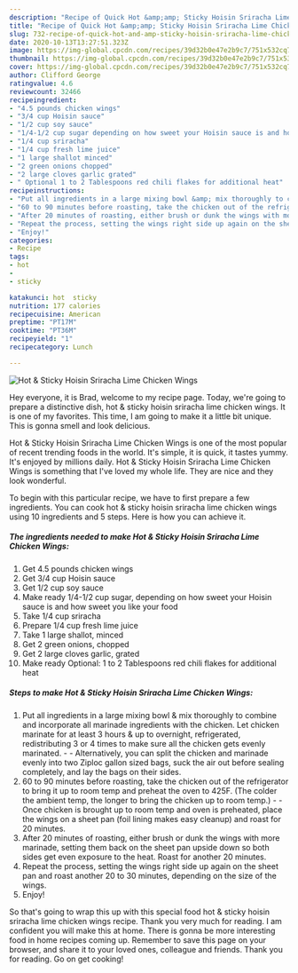 ```yaml
---
description: "Recipe of Quick Hot &amp;amp; Sticky Hoisin Sriracha Lime Chicken Wings"
title: "Recipe of Quick Hot &amp;amp; Sticky Hoisin Sriracha Lime Chicken Wings"
slug: 732-recipe-of-quick-hot-and-amp-sticky-hoisin-sriracha-lime-chicken-wings
date: 2020-10-13T13:27:51.323Z
image: https://img-global.cpcdn.com/recipes/39d32b0e47e2b9c7/751x532cq70/hot-sticky-hoisin-sriracha-lime-chicken-wings-recipe-main-photo.jpg
thumbnail: https://img-global.cpcdn.com/recipes/39d32b0e47e2b9c7/751x532cq70/hot-sticky-hoisin-sriracha-lime-chicken-wings-recipe-main-photo.jpg
cover: https://img-global.cpcdn.com/recipes/39d32b0e47e2b9c7/751x532cq70/hot-sticky-hoisin-sriracha-lime-chicken-wings-recipe-main-photo.jpg
author: Clifford George
ratingvalue: 4.6
reviewcount: 32466
recipeingredient:
- "4.5 pounds chicken wings"
- "3/4 cup Hoisin sauce"
- "1/2 cup soy sauce"
- "1/4-1/2 cup sugar depending on how sweet your Hoisin sauce is and how sweet you like your food"
- "1/4 cup sriracha"
- "1/4 cup fresh lime juice"
- "1 large shallot minced"
- "2 green onions chopped"
- "2 large cloves garlic grated"
- " Optional 1 to 2 Tablespoons red chili flakes for additional heat"
recipeinstructions:
- "Put all ingredients in a large mixing bowl &amp; mix thoroughly to combine and incorporate all marinade ingredients with the chicken. Let chicken marinate for at least 3 hours &amp; up to overnight, refrigerated, redistributing 3 or 4 times to make sure all the chicken gets evenly marinated.  Alternatively, you can split the chicken and marinade evenly into two Ziploc gallon sized bags, suck the air out before sealing completely, and lay the bags on their sides."
- "60 to 90 minutes before roasting, take the chicken out of the refrigerator to bring it up to room temp and preheat the oven to 425F. (The colder the ambient temp, the longer to bring the chicken up to room temp.)  Once chicken is brought up to room temp and oven is preheated, place the wings on a sheet pan (foil lining makes easy cleanup) and roast for 20 minutes."
- "After 20 minutes of roasting, either brush or dunk the wings with more marinade, setting them back on the sheet pan upside down so both sides get even exposure to the heat. Roast for another 20 minutes."
- "Repeat the process, setting the wings right side up again on the sheet pan and roast another 20 to 30 minutes, depending on the size of the wings."
- "Enjoy!"
categories:
- Recipe
tags:
- hot
- 
- sticky

katakunci: hot  sticky 
nutrition: 177 calories
recipecuisine: American
preptime: "PT17M"
cooktime: "PT36M"
recipeyield: "1"
recipecategory: Lunch

---
```



![Hot &amp; Sticky Hoisin Sriracha Lime Chicken Wings](https://img-global.cpcdn.com/recipes/39d32b0e47e2b9c7/751x532cq70/hot-sticky-hoisin-sriracha-lime-chicken-wings-recipe-main-photo.jpg)

Hey everyone, it is Brad, welcome to my recipe page. Today, we're going to prepare a distinctive dish, hot &amp; sticky hoisin sriracha lime chicken wings. It is one of my favorites. This time, I am going to make it a little bit unique. This is gonna smell and look delicious.

Hot &amp; Sticky Hoisin Sriracha Lime Chicken Wings is one of the most popular of recent trending foods in the world. It's simple, it is quick, it tastes yummy. It's enjoyed by millions daily. Hot &amp; Sticky Hoisin Sriracha Lime Chicken Wings is something that I've loved my whole life. They are nice and they look wonderful.




To begin with this particular recipe, we have to first prepare a few ingredients. You can cook hot &amp; sticky hoisin sriracha lime chicken wings using 10 ingredients and 5 steps. Here is how you can achieve it.

<!--inarticleads1-->

##### The ingredients needed to make Hot &amp; Sticky Hoisin Sriracha Lime Chicken Wings:

1. Get 4.5 pounds chicken wings
1. Get 3/4 cup Hoisin sauce
1. Get 1/2 cup soy sauce
1. Make ready 1/4-1/2 cup sugar, depending on how sweet your Hoisin sauce is and how sweet you like your food
1. Take 1/4 cup sriracha
1. Prepare 1/4 cup fresh lime juice
1. Take 1 large shallot, minced
1. Get 2 green onions, chopped
1. Get 2 large cloves garlic, grated
1. Make ready  Optional: 1 to 2 Tablespoons red chili flakes for additional heat




<!--inarticleads2-->

##### Steps to make Hot &amp; Sticky Hoisin Sriracha Lime Chicken Wings:

1. Put all ingredients in a large mixing bowl &amp; mix thoroughly to combine and incorporate all marinade ingredients with the chicken. Let chicken marinate for at least 3 hours &amp; up to overnight, refrigerated, redistributing 3 or 4 times to make sure all the chicken gets evenly marinated. -  - Alternatively, you can split the chicken and marinade evenly into two Ziploc gallon sized bags, suck the air out before sealing completely, and lay the bags on their sides.
1. 60 to 90 minutes before roasting, take the chicken out of the refrigerator to bring it up to room temp and preheat the oven to 425F. (The colder the ambient temp, the longer to bring the chicken up to room temp.) -  - Once chicken is brought up to room temp and oven is preheated, place the wings on a sheet pan (foil lining makes easy cleanup) and roast for 20 minutes.
1. After 20 minutes of roasting, either brush or dunk the wings with more marinade, setting them back on the sheet pan upside down so both sides get even exposure to the heat. Roast for another 20 minutes.
1. Repeat the process, setting the wings right side up again on the sheet pan and roast another 20 to 30 minutes, depending on the size of the wings.
1. Enjoy!




So that's going to wrap this up with this special food hot &amp; sticky hoisin sriracha lime chicken wings recipe. Thank you very much for reading. I am confident you will make this at home. There is gonna be more interesting food in home recipes coming up. Remember to save this page on your browser, and share it to your loved ones, colleague and friends. Thank you for reading. Go on get cooking!
